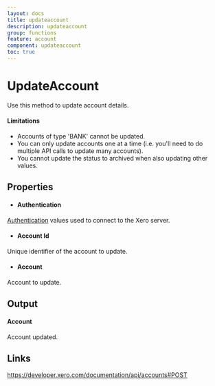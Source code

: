 ```yaml
---
layout: docs
title: updateaccount
description: updateaccount
group: functions
feature: account
component: updateaccount
toc: true
---
```

UpdateAccount
============

Use this method to update account details.
#### Limitations
- Accounts of type 'BANK' cannot be updated.
- You can only update accounts one at a time (i.e. you'll need to do multiple API calls to update many accounts).
- You cannot update the status to archived when also updating other values.

Properties
----------

-  #### Authentication
[Authentication](../../../Common/Authentication/Index.md) values used to connect to the Xero server.
-  #### Account Id
Unique identifier of the account to update.
-  #### Account
Account to update.


Output
-----
#### Account
Account updated.

Links
-----

https://developer.xero.com/documentation/api/accounts#POST
